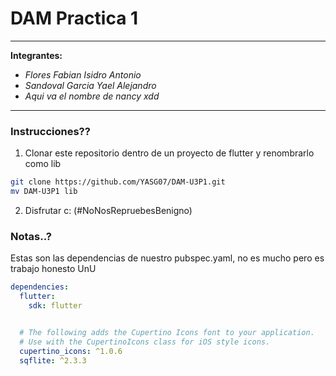 # DAM Practica 1
---


**Integrantes:**
- *Flores Fabian Isidro Antonio*
- *Sandoval Garcia Yael Alejandro*
- *Aqui va el nombre de nancy xdd*


---

### Instrucciones??

1. Clonar este repositorio dentro de un proyecto de flutter y renombrarlo como lib

```bash
git clone https://github.com/YASG07/DAM-U3P1.git
mv DAM-U3P1 lib
```

2. Disfrutar c: (#NoNosRepruebesBenigno)


### Notas..?

Estas son las dependencias de nuestro pubspec.yaml, no es mucho pero es trabajo honesto UnU

```yaml
dependencies:
  flutter:
    sdk: flutter


  # The following adds the Cupertino Icons font to your application.
  # Use with the CupertinoIcons class for iOS style icons.
  cupertino_icons: ^1.0.6
  sqflite: ^2.3.3
```
